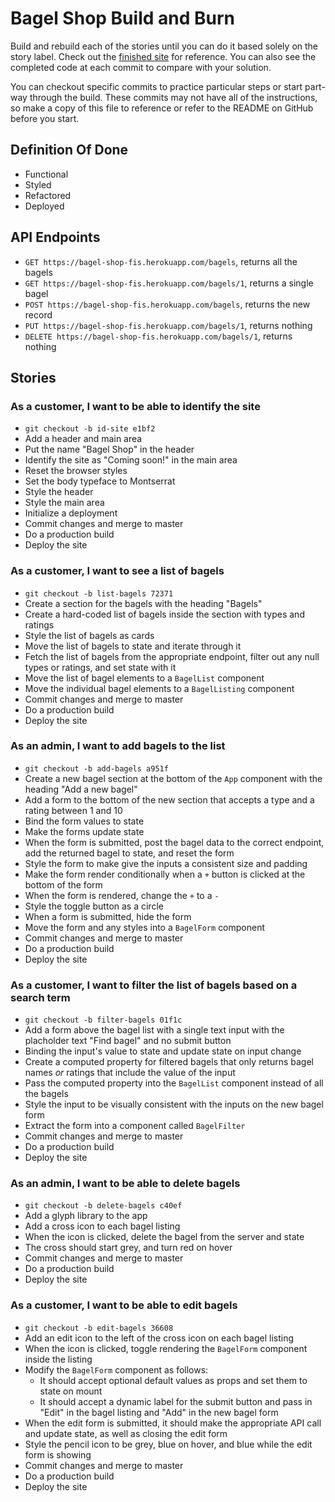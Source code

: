 # Bagel Shop Build and Burn

Build and rebuild each of the stories until you can do it based solely on the story label. Check out the [finished site](https://bagel-shop-fis.firebaseapp.com/) for reference. You can also see the completed code at each commit to compare with your solution. 

You can checkout specific commits to practice particular steps or start part-way through the build. These commits may not have all of the instructions, so make a copy of this file to reference or refer to the README on GitHub before you start.

## Definition Of Done

* Functional
* Styled
* Refactored
* Deployed

## API Endpoints

* `GET https://bagel-shop-fis.herokuapp.com/bagels`, returns all the bagels
* `GET https://bagel-shop-fis.herokuapp.com/bagels/1`, returns a single bagel
* `POST https://bagel-shop-fis.herokuapp.com/bagels`, returns the new record
* `PUT https://bagel-shop-fis.herokuapp.com/bagels/1`, returns nothing
* `DELETE https://bagel-shop-fis.herokuapp.com/bagels/1`, returns nothing

## Stories

### As a customer, I want to be able to identify the site

* `git checkout -b id-site e1bf2`
* Add a header and main area
* Put the name "Bagel Shop" in the header
* Identify the site as "Coming soon!" in the main area
* Reset the browser styles
* Set the body typeface to Montserrat
* Style the header
* Style the main area
* Initialize a deployment
* Commit changes and merge to master
* Do a production build
* Deploy the site

### As a customer, I want to see a list of bagels

* `git checkout -b list-bagels 72371`
* Create a section for the bagels with the heading "Bagels"
* Create a hard-coded list of bagels inside the section with types and ratings
* Style the list of bagels as cards
* Move the list of bagels to state and iterate through it
* Fetch the list of bagels from the appropriate endpoint, filter out any null types or ratings, and set state with it
* Move the list of bagel elements to a `BagelList` component
* Move the individual bagel elements to a `BagelListing` component
* Commit changes and merge to master
* Do a production build
* Deploy the site

### As an admin, I want to add bagels to the list

* `git checkout -b add-bagels a951f`
* Create a new bagel section at the bottom of the `App` component with the heading "Add a new bagel"
* Add a form to the bottom of the new section that accepts a type and a rating between 1 and 10
* Bind the form values to state
* Make the forms update state
* When the form is submitted, post the bagel data to the correct endpoint, add the returned bagel to state, and reset the form
* Style the form to make give the inputs a consistent size and padding
* Make the form render conditionally when a `+` button is clicked at the bottom of the form
* When the form is rendered, change the `+` to a `-`
* Style the toggle button as a circle
* When a form is submitted, hide the form
* Move the form and any styles into a `BagelForm` component
* Commit changes and merge to master
* Do a production build
* Deploy the site

### As a customer, I want to filter the list of bagels based on a search term

* `git checkout -b filter-bagels 01f1c`
* Add a form above the bagel list with a single text input with the placholder text "Find bagel" and no submit button
* Binding the input's value to state and update state on input change
* Create a computed property for filtered bagels that only returns bagel names _or_ ratings that include the value of the input 
* Pass the computed property into the `BagelList` component instead of all the bagels
* Style the input to be visually consistent with the inputs on the new bagel form
* Extract the form into a component called `BagelFilter`
* Commit changes and merge to master
* Do a production build
* Deploy the site

### As an admin, I want to be able to delete bagels

* `git checkout -b delete-bagels c40ef`
* Add a glyph library to the app
* Add a cross icon to each bagel listing
* When the icon is clicked, delete the bagel from the server and state
* The cross should start grey, and turn red on hover
* Commit changes and merge to master
* Do a production build
* Deploy the site

### As a customer, I want to be able to edit bagels

* `git checkout -b edit-bagels 36608`
* Add an edit icon to the left of the cross icon on each bagel listing
* When the icon is clicked, toggle rendering the `BagelForm` component inside the listing
* Modify the `BagelForm` component as follows:
    * It should accept optional default values as props and set them to state on mount
    * It should accept a dynamic label for the submit button and pass in "Edit" in the bagel listing and "Add" in the new bagel form
* When the edit form is submitted, it should make the appropriate API call and update state, as well as closing the edit form
* Style the pencil icon to be grey, blue on hover, and blue while the edit form is showing
* Commit changes and merge to master
* Do a production build
* Deploy the site
